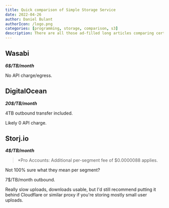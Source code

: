 ```yaml
---
title: Quick comparison of Simple Storage Service
date: 2022-04-26
author: Daniel Bulant
authorIcon: /logo.png
categories: [programming, storage, comparison, s3]
description: There are all those ad-filled long articles comparing certain things (in this case, simple storage services), usually auto generated. So here's a note for my future self in a format I like now.
---
```


## Wasabi

***6$/TB/month***

No API charge/egress.

## DigitalOcean

***20$/TB/month***

4TB outbound transfer included.

Likely 0 API charge.

## Storj.io

***4$/TB/month***

> *Pro Accounts: Additional per-segment fee of $0.0000088 applies.

Not 100% sure what they mean per segment?

7$/TB/month outbound.

Really slow uploads, downloads usable, but I'd still recommend putting it behind Cloudflare or similar proxy if you're storing mostly small user uploads.
